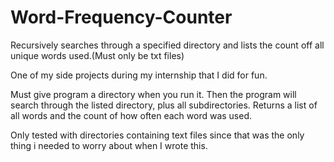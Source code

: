 Word-Frequency-Counter
======================

Recursively searches through a specified directory and lists the count off all unique words used.(Must only be txt files)

One of my side projects during my internship that I did for fun.

Must give program a directory when you run it. Then the program will search through the listed directory, plus all 
subdirectories. Returns a list of all words and the count of how often each word was used.

Only tested with directories containing text files since that was the only thing i needed to worry about when I wrote this.
